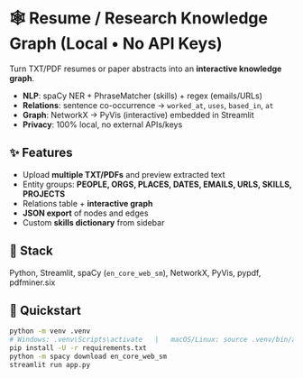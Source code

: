 # 🕸️ Resume / Research Knowledge Graph (Local • No API Keys)

Turn TXT/PDF resumes or paper abstracts into an **interactive knowledge graph**.

- **NLP**: spaCy NER + PhraseMatcher (skills) + regex (emails/URLs)
- **Relations**: sentence co-occurrence → `worked_at`, `uses`, `based_in`, `at`
- **Graph**: NetworkX → PyVis (interactive) embedded in Streamlit
- **Privacy**: 100% local, no external APIs/keys

## ✨ Features

- Upload **multiple TXT/PDFs** and preview extracted text
- Entity groups: **PEOPLE, ORGS, PLACES, DATES, EMAILS, URLS, SKILLS, PROJECTS**
- Relations table + **interactive graph**
- **JSON export** of nodes and edges
- Custom **skills dictionary** from sidebar

## 🧱 Stack

Python, Streamlit, spaCy (`en_core_web_sm`), NetworkX, PyVis, pypdf, pdfminer.six

## 🚀 Quickstart

```bash
python -m venv .venv
# Windows: .venv\Scripts\activate   |   macOS/Linux: source .venv/bin/activate
pip install -U -r requirements.txt
python -m spacy download en_core_web_sm
streamlit run app.py
```
